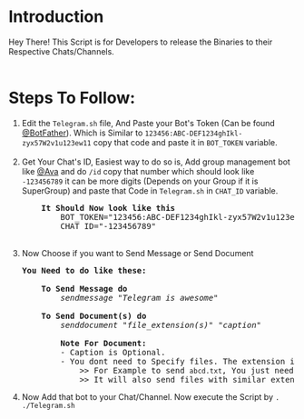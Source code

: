 <h1> Introduction</h1>
Hey There! This Script is for Developers to release the Binaries to their Respective Chats/Channels.
<br>
<br>
<h1> Steps To Follow:</h1>
<ol>
<li> Edit the <code>Telegram.sh</code> file, And Paste your Bot's Token (Can be found <a href="https://t.me/BotFather">@BotFather</a>). Which is Similar to <code>123456:ABC-DEF1234ghIkl-zyx57W2v1u123ew11</code> copy that code and paste it in <code>BOT_TOKEN</code> variable.</li><br>
<li> Get Your Chat's ID, Easiest way to do so is, Add group management bot like <a href="https://t.me/DAvinash97bot">@Ava</a> and do <code>/id</code> copy that number which should look like <code>-123456789</code> it can be more digits (Depends on your Group if it is SuperGroup) and paste that Code in <code>Telegram.sh</code> in <code>CHAT_ID</code> variable. 
<pre>
    <b>It Should Now look like this</b></>
        BOT_TOKEN="123456:ABC-DEF1234ghIkl-zyx57W2v1u123ew11"
        CHAT_ID="-123456789"
</pre></li><br>
<li> Now Choose if you want to Send Message or Send Document
<pre>
<b>You Need to do like these:</b>
</>
    <b>To Send Message do</b>
        <i>sendmessage "Telegram is awesome"</i>
</>
    <b>To Send Document(s) do</b>
        <i>senddocument "file_extension(s)" "caption"</i>
        </>
        <b>Note For Document:</b>
        - Caption is Optional.</>
        - You dont need to Specify files. The extension is enough.
            >> For Example to send <code>abcd.txt</code>, You just need to pass "txt".
            >> It will also send files with similar extension "Only If exists in the same directory ofc." ;)
</pre>
</li>
<li>Now Add that bot to your Chat/Channel. Now execute the Script by <code>. ./Telegram.sh</code></li>
</ol>
